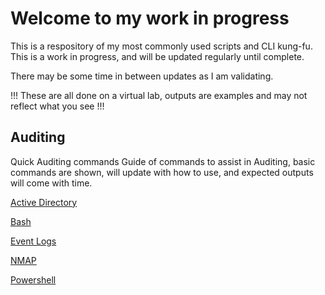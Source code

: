 # Welcome to my work in progress
 This is a respository of my most commonly used scripts and CLI kung-fu. This is a work in progress, and will be updated regularly until complete. 

 There may be some time in between updates as I am validating.   

 !!! These are all done on a virtual lab, outputs are examples and may not reflect what you see !!! 


## Auditing
 Quick Auditing commands 
 Guide of commands to assist in Auditing, basic commands are shown, will update with how to use, and expected outputs will come with time. 

[Active Directory](https://github.com/sketch0395/Dialtones-Notes/blob/main//Auditing/Active%20Directory/Active%20Directory.md)

[Bash](https://github.com/sketch0395/Dialtones-Notes/blob/main//Auditing/Bash/bash.md)

[Event Logs](https://github.com/sketch0395/Dialtones-Notes/blob/main/Auditing/Event%20Logs/Event%20Logs.md)

[NMAP](https://github.com/sketch0395/Dialtones-Notes/blob/main//Auditing/Nmap/nmap.md)

[Powershell](https://github.com/sketch0395/Dialtones-Notes/blob/main//Auditing/Powershell/powershell.md)
 
